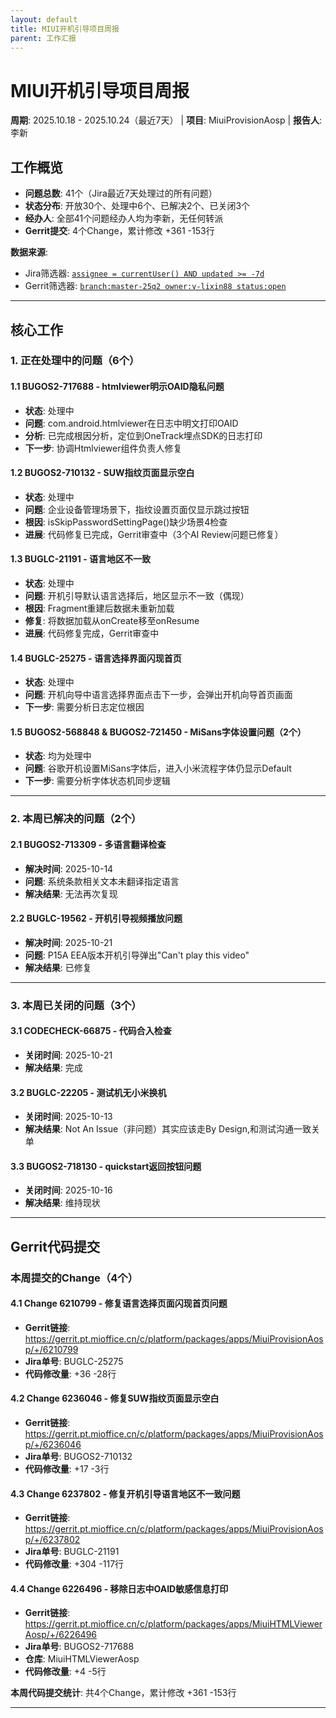 ```yaml
---
layout: default
title: MIUI开机引导项目周报
parent: 工作汇报
---
```




# MIUI开机引导项目周报
**周期**: 2025.10.18 - 2025.10.24（最近7天） | **项目**: MiuiProvisionAosp | **报告人**: 李新

## 工作概览
- **问题总数**: 41个（Jira最近7天处理过的所有问题）
- **状态分布**: 开放30个、处理中6个、已解决2个、已关闭3个
- **经办人**: 全部41个问题经办人均为李新，无任何转派
- **Gerrit提交**: 4个Change，累计修改 +361 -153行

**数据来源**:
- Jira筛选器: [`assignee = currentUser() AND updated >= -7d`](https://jira-phone.mioffice.cn/issues/?filter=526294)
- Gerrit筛选器: [`branch:master-25q2 owner:v-lixin88 status:open`](https://gerrit.pt.mioffice.cn/q/branch:master-25q2+owner:v-lixin88+status:open)

---

## 核心工作

### 1. 正在处理中的问题（6个）

#### 1.1 BUGOS2-717688 - htmlviewer明示OAID隐私问题
- **状态**: 处理中
- **问题**: com.android.htmlviewer在日志中明文打印OAID
- **分析**: 已完成根因分析，定位到OneTrack埋点SDK的日志打印
- **下一步**: 协调Htmlviewer组件负责人修复

#### 1.2 BUGOS2-710132 - SUW指纹页面显示空白
- **状态**: 处理中
- **问题**: 企业设备管理场景下，指纹设置页面仅显示跳过按钮
- **根因**: isSkipPasswordSettingPage()缺少场景4检查
- **进展**: 代码修复已完成，Gerrit审查中（3个AI Review问题已修复）

#### 1.3 BUGLC-21191 - 语言地区不一致
- **状态**: 处理中  
- **问题**: 开机引导默认语言选择后，地区显示不一致（偶现）
- **根因**: Fragment重建后数据未重新加载
- **修复**: 将数据加载从onCreate移至onResume
- **进展**: 代码修复完成，Gerrit审查中

#### 1.4 BUGLC-25275 - 语言选择界面闪现首页
- **状态**: 处理中
- **问题**: 开机向导中语言选择界面点击下一步，会弹出开机向导首页画面
- **下一步**: 需要分析日志定位根因

#### 1.5 BUGOS2-568848 & BUGOS2-721450 - MiSans字体设置问题（2个）
- **状态**: 均为处理中
- **问题**: 谷歌开机设置MiSans字体后，进入小米流程字体仍显示Default
- **下一步**: 需要分析字体状态机同步逻辑

---

### 2. 本周已解决的问题（2个）

#### 2.1 BUGOS2-713309 - 多语言翻译检查
- **解决时间**: 2025-10-14
- **问题**: 系统条款相关文本未翻译指定语言
- **解决结果**: 无法再次复现

#### 2.2 BUGLC-19562 - 开机引导视频播放问题
- **解决时间**: 2025-10-21
- **问题**: P15A EEA版本开机引导弹出"Can't play this video"
- **解决结果**: 已修复

---

### 3. 本周已关闭的问题（3个）

#### 3.1 CODECHECK-66875 - 代码合入检查
- **关闭时间**: 2025-10-21
- **解决结果**: 完成

#### 3.2 BUGLC-22205 - 测试机无小米换机
- **关闭时间**: 2025-10-13
- **解决结果**: Not An Issue（非问题）其实应该走By Design,和测试沟通一致关单

#### 3.3 BUGOS2-718130 - quickstart返回按钮问题
- **关闭时间**: 2025-10-16
- **解决结果**: 维持现状

---

## Gerrit代码提交

### 本周提交的Change（4个）

#### 4.1 Change 6210799 - 修复语言选择页面闪现首页问题
- **Gerrit链接**: https://gerrit.pt.mioffice.cn/c/platform/packages/apps/MiuiProvisionAosp/+/6210799
- **Jira单号**: BUGLC-25275
- **代码修改量**: +36 -28行

#### 4.2 Change 6236046 - 修复SUW指纹页面显示空白
- **Gerrit链接**: https://gerrit.pt.mioffice.cn/c/platform/packages/apps/MiuiProvisionAosp/+/6236046
- **Jira单号**: BUGOS2-710132
- **代码修改量**: +17 -3行

#### 4.3 Change 6237802 - 修复开机引导语言地区不一致问题
- **Gerrit链接**: https://gerrit.pt.mioffice.cn/c/platform/packages/apps/MiuiProvisionAosp/+/6237802
- **Jira单号**: BUGLC-21191
- **代码修改量**: +304 -117行

#### 4.4 Change 6226496 - 移除日志中OAID敏感信息打印
- **Gerrit链接**: https://gerrit.pt.mioffice.cn/c/platform/packages/apps/MiuiHTMLViewerAosp/+/6226496
- **Jira单号**: BUGOS2-717688
- **仓库**: MiuiHTMLViewerAosp
- **代码修改量**: +4 -5行

**本周代码提交统计**: 共4个Change，累计修改 +361 -153行

---
